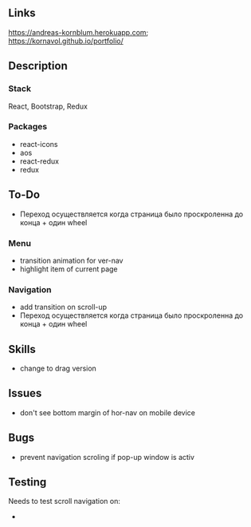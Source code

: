 ## Links

<https://andreas-kornblum.herokuapp.com>;
<https://kornavol.github.io/portfolio/>

## Description

### Stack

React, Bootstrap, Redux

### Packages

- react-icons
- aos
- react-redux
- redux

## To-Do

- Переход осуществляется когда страница было проскроленна до конца + один wheel

### Menu

- transition animation for ver-nav
- highlight item of current page

### Navigation

- add transition on scroll-up
- Переход осуществляется когда страница было проскроленна до конца + один wheel

## Skills

- change to drag version

## Issues

- don't see bottom margin of hor-nav on mobile device

## Bugs

- prevent navigation scroling if pop-up window is activ

## Testing

Needs to test scroll navigation on:

-
